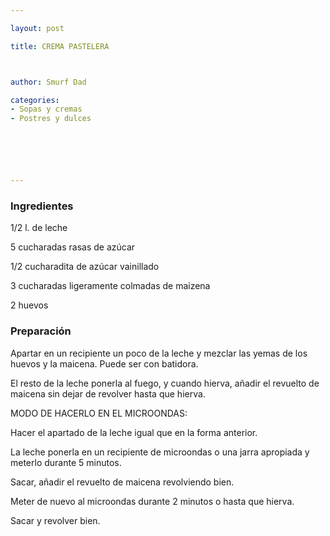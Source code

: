 ```yaml
---

layout: post

title: CREMA PASTELERA



author: Smurf Dad

categories:
- Sopas y cremas
- Postres y dulces






---
```


<h3>Ingredientes</h3>

1/2 l. de leche

5 cucharadas rasas de azúcar

1/2 cucharadita de azúcar vainillado

3 cucharadas ligeramente colmadas de maizena

2 huevos

<h3>Preparación</h3>

Apartar en un recipiente un poco de la leche y mezclar las yemas de los huevos y la maicena. Puede ser con batidora.

El resto de la leche ponerla al fuego, y cuando hierva, añadir el revuelto de maicena sin dejar de revolver hasta que hierva.

MODO DE HACERLO EN EL MICROONDAS:

Hacer el apartado de la leche igual que en la forma anterior.

La leche ponerla en un recipiente de microondas o una jarra apropiada y meterlo durante 5 minutos.

Sacar, añadir el revuelto de maicena revolviendo bien.

Meter de nuevo al microondas durante 2 minutos o hasta que hierva.

Sacar y revolver bien.

